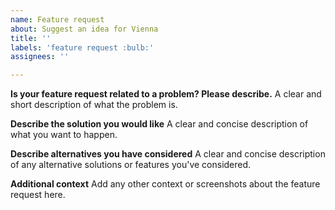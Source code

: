 ```yaml
---
name: Feature request
about: Suggest an idea for Vienna
title: ''
labels: 'feature request :bulb:'
assignees: ''

---
```


**Is your feature request related to a problem? Please describe.**
A clear and short description of what the problem is.

**Describe the solution you would like**
A clear and concise description of what you want to happen.

**Describe alternatives you have considered**
A clear and concise description of any alternative solutions or features you've considered.

**Additional context**
Add any other context or screenshots about the feature request here.
